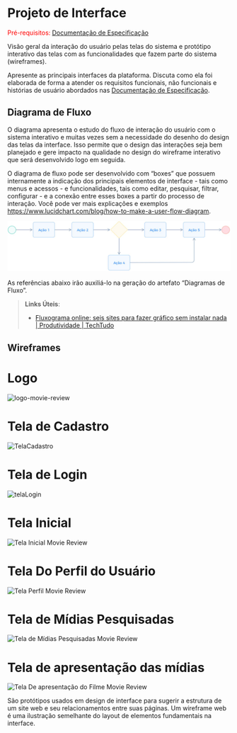 
# Projeto de Interface

<span style="color:red">Pré-requisitos: <a href="2-Especificação do Projeto.md"> Documentação de Especificação</a></span>

Visão geral da interação do usuário pelas telas do sistema e protótipo interativo das telas com as funcionalidades que fazem parte do sistema (wireframes).

 Apresente as principais interfaces da plataforma. Discuta como ela foi elaborada de forma a atender os requisitos funcionais, não funcionais e histórias de usuário abordados nas <a href="2-Especificação do Projeto.md"> Documentação de Especificação</a>.

## Diagrama de Fluxo

O diagrama apresenta o estudo do fluxo de interação do usuário com o sistema interativo e  muitas vezes sem a necessidade do desenho do design das telas da interface. Isso permite que o design das interações seja bem planejado e gere impacto na qualidade no design do wireframe interativo que será desenvolvido logo em seguida.

O diagrama de fluxo pode ser desenvolvido com “boxes” que possuem internamente a indicação dos principais elementos de interface - tais como menus e acessos - e funcionalidades, tais como editar, pesquisar, filtrar, configurar - e a conexão entre esses boxes a partir do processo de interação. Você pode ver mais explicações e exemplos https://www.lucidchart.com/blog/how-to-make-a-user-flow-diagram.

![Exemplo de Diagrama de Fluxo](img/diagramafluxo2.jpg)

As referências abaixo irão auxiliá-lo na geração do artefato “Diagramas de Fluxo”.

> **Links Úteis**:
> - [Fluxograma online: seis sites para fazer gráfico sem instalar nada | Produtividade | TechTudo](https://www.techtudo.com.br/listas/2019/03/fluxograma-online-seis-sites-para-fazer-grafico-sem-instalar-nada.ghtml)

## Wireframes

# Logo
![logo-movie-review](https://github.com/leal03/TIAM-Aplicativo-de-avaliacao-de-filmes/assets/102103337/78aef599-3cf8-4535-bf38-942ec77a3500)

# Tela de Cadastro
![TelaCadastro](https://github.com/leal03/TIAM-Aplicativo-de-avaliacao-de-filmes/assets/102103337/224fc27a-d81e-4c7b-a8ff-8efa1ed148b7)

# Tela de Login
![telaLogin](https://github.com/leal03/TIAM-Aplicativo-de-avaliacao-de-filmes/assets/102103337/7038acb3-76b5-415c-8998-b9be9a2f0345)

# Tela Inicial
![Tela Inicial Movie Review](https://github.com/leal03/TIAM-Aplicativo-de-avaliacao-de-filmes/assets/102103337/d562771f-e434-4a88-bf57-cb715fcb4770)

# Tela Do Perfil do Usuário
![Tela Perfil Movie Review](https://github.com/leal03/TIAM-Aplicativo-de-avaliacao-de-filmes/assets/102103337/faca7458-8557-4561-a9a2-89746e78799c)

# Tela de Mídias Pesquisadas
![Tela de Mídias Pesquisadas Movie Review](https://github.com/HaastZ/inside-botcha/assets/102103337/a6526617-a088-4e7d-beeb-f0a55185acc7)

# Tela de apresentação das mídias
![Tela De apresentação do Filme Movie Review](https://github.com/HaastZ/inside-botcha/assets/102103337/a0793de5-1132-43a6-a22c-7d019b35c4dc)

São protótipos usados em design de interface para sugerir a estrutura de um site web e seu relacionamentos entre suas páginas. Um wireframe web é uma ilustração semelhante do layout de elementos fundamentais na interface.

